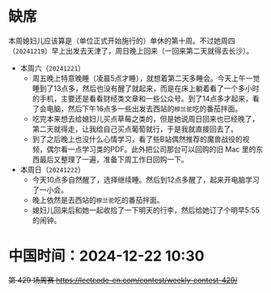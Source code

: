 
# 缺席

本周媳妇儿应该算是（单位正式开始施行的）单休的第十周。不过她周四（`20241219`）早上出发去天津了，周日晚上回来（一回来第二天就得去长沙）。

- 本周六（`20241221`） 
  * 周五晚上特意晚睡（凌晨5点才睡），就想着第二天多睡会。今天上午一觉睡到了13点多，然后也没有醒了就起来，而是在床上躺着看了一个多小时的手机，主要还是看看财经类文章和一些公众号。到了14点多才起来，看了会电脑，然后下午16点多一些出发去西站的`穆兰驼`吃的番茄拌面。
  * 吃完本来想去给媳妇儿买点草莓之类的，但是她说周日回来也已经晚了，第二天就得走，让我给自己买点葡萄就行，于是我就直接回去了。
  * 到了之后晚上也没什么心情学习，看了些B站偶然推荐的魔兽战役的视频，偶尔看一点学习类的PDF。此外把公司那台可以回购的旧 Mac 里的东西最后又整理了一遍，准备下周工作日回购一下。
- 本周日（`20241222`） 
  * 今天10点多自然醒了，选择继续睡。然后到12点多醒了，起来开电脑学习了一小会。
  * 晚上依然是去西站的`穆兰驼`吃的番茄拌面。
  * 媳妇儿回来后和她一起收拾了一下明天的行李，然后给她订了个明早5:55的闹钟。

# 中国时间：2024-12-22 10:30

~~第 429 场周赛 https://leetcode-cn.com/contest/weekly-contest-429/~~
